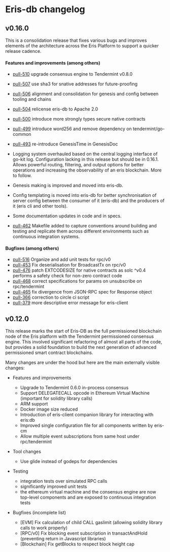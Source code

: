 # Eris-db changelog
## v0.16.0
This is a consolidation release that fixes various bugs and improves elements
of the architecture across the Eris Platform to support a quicker release
cadence.

#### Features and improvements (among others)
- [pull-510](https://github.com/monax/burrow/pull/510) upgrade consensus engine to Tendermint v0.8.0
- [pull-507](https://github.com/monax/burrow/pull/507) use sha3 for snative addresses for future-proofing
- [pull-506](https://github.com/monax/burrow/pull/506) alignment and consolidation for genesis and config between tooling and chains
- [pull-504](https://github.com/monax/burrow/pull/504) relicense eris-db to Apache 2.0
- [pull-500](https://github.com/monax/burrow/pull/500) introduce more strongly types secure native contracts
- [pull-499](https://github.com/monax/burrow/pull/499) introduce word256 and remove dependency on tendermint/go-common
- [pull-493](https://github.com/monax/burrow/pull/493) re-introduce GenesisTime in GenesisDoc

- Logging system overhauled based on the central logging interface of go-kit log. Configuration lacking in this release but should be in 0.16.1. Allows powerful routing, filtering, and output options for better operations and increasing the observability of an eris blockchain. More to follow.
- Genesis making is improved and moved into eris-db.
- Config templating is moved into eris-db for better synchronisation of server config between the consumer of it (eris-db) and the producers of it (eris cli and other tools).
- Some documentation updates in code and in specs.
- [pull-462](https://github.com/monax/burrow/pull/499) Makefile added to capture conventions around building and testing and replicate them across different environments such as continuous integration systems.

#### Bugfixes (among others)
- [pull-516](https://github.com/monax/burrow/pull/516) Organize and add unit tests for rpc/v0
- [pull-453](https://github.com/monax/burrow/pull/453) Fix deserialisation for BroadcastTx on rpc/v0
- [pull-476](https://github.com/monax/burrow/pull/476) patch EXTCODESIZE for native contracts as solc ^v0.4 performs a safety check for non-zero contract code
- [pull-468](https://github.com/monax/burrow/pull/468) correct specifications for params on unsubscribe on rpc/tendermint
- [pull-465](https://github.com/monax/burrow/pull/465) fix divergence from JSON-RPC spec for Response object
- [pull-366](https://github.com/monax/burrow/pull/366) correction to circle ci script
- [pull-379](https://github.com/monax/burrow/pull/379) more descriptive error message for eris-client

## v0.12.0
This release marks the start of Eris-DB as the full permissioned blockchain node
 of the Eris platform with the Tendermint permissioned consensus engine.
 This involved significant refactoring of almost all parts of the code,
 but provides a solid foundation to build the next generation of advanced
 permissioned smart contract blockchains.

 Many changes are under the hood but here are the main externally
 visible changes:

- Features and improvements
  - Upgrade to Tendermint 0.6.0 in-process consensus
  - Support DELEGATECALL opcode in Ethereum Virtual Machine (important for solidity library calls)
  - ARM support
  - Docker image size reduced
  - Introduction of eris-client companion library for interacting with
  eris:db
  - Improved single configuration file for all components written by eris-cm
  - Allow multiple event subscriptions from same host under rpc/tendermint


- Tool changes  
  - Use glide instead of godeps for dependencies


- Testing
  - integration tests over simulated RPC calls
  - significantly improved unit tests
  - the ethereum virtual machine and the consensus engine are now top-level
  components and are exposed to continuous integration tests


- Bugfixes (incomplete list)
  - [EVM] Fix calculation of child CALL gaslimit (allowing solidity library calls to work properly)
  - [RPC/v0] Fix blocking event subscription in transactAndHold (preventing return in Javascript libraries)
  - [Blockchain] Fix getBlocks to respect block height cap
